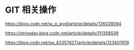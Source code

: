 # GIT 相关操作

https://blog.csdn.net/w_p_wyd/article/details/126028094

https://striveday.blog.csdn.net/article/details/111358539

https://blog.csdn.net/qq_43357627/article/details/123407619